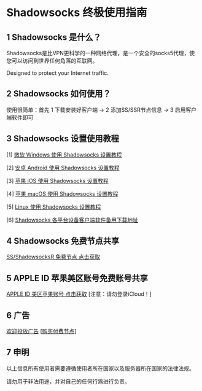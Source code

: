 # Shadowsocks 终极使用指南

## 1 Shadowsocks 是什么？

Shadowsocks是比VPN更科学的一种网络代理，是一个安全的socks5代理，使您可以访问到世界任何角落的互联网。

Designed to protect your Internet traffic.

## 2 Shadowsocks 如何使用？

使用很简单：首先 1 下载安装好客户端 → 2 添加SS/SSR节点信息  → 3 启用客户端软件即可

## 3 Shadowsocks 设置使用教程

[1] [微软 Windows 使用 Shadowsocks 设置教程](windows.md)

[2] [安卓 Android 使用 Shadowsocks 设置教程](Android.md)

[3] [苹果 iOS 使用 Shadowsocks 设置教程](ios.md)

[4] [苹果 macOS 使用 Shadowsocks 设置教程](mac.md)

[5] [Linux 使用 Shadowsocks 设置教程](linux.md)

[6] [Shadowsocks 各平台设备客户端软件备用下载地址](download.md)

## 4 Shadowsocks 免费节点共享

[SS/ShadowsocksR 免费节点  点击获取](ss.md) 

## 5 APPLE ID 苹果美区账号免费账号共享

[APPLE ID 美区苹果账号  点击获取](appleid.md)  [注意：请勿登录iCloud！]

## 6 广告

[欢迎投放广告](ad.md) [[购买付费节点](ss.md)]

## 7 申明

以上信息所有使用者需要遵循使用者所在国家以及服务器所在国家的法律法规。

请勿用于非法用途，并对自己的任何行爲进行负责。

